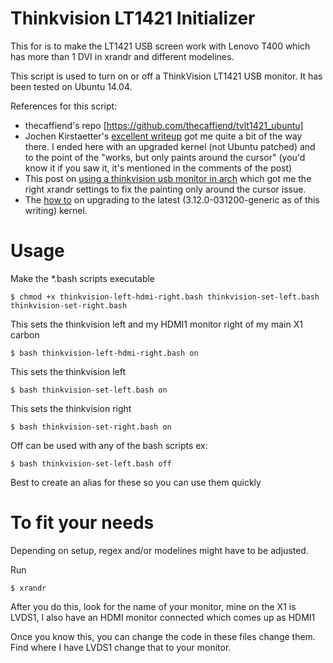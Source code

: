 # Thinkvision LT1421 Initializer

This for is to make the LT1421 USB screen work with Lenovo T400 which has more than 1 DVI in xrandr and different modelines.

This script is used to turn on or off a ThinkVision LT1421 USB monitor.
It has been tested on Ubuntu 14.04.

References for this script:

* thecaffiend's repo [https://github.com/thecaffiend/tvlt1421_ubuntu]
* Jochen Kirstaetter's [excellent writeup](http://jochen.kirstaetter.name/blog/linux/using-aoc-usb-monitor-in-ubuntu-1304-displaylink-e1649fwu.html) got me quite a bit of the way there. I ended here with an upgraded kernel (not Ubuntu patched) and to the point of the "works, but only paints around the cursor" (you'd know it if you saw it, it's mentioned in the comments of the post)
* This post on [using a thinkvision usb monitor in arch](https://bbs.archlinux.org/viewtopic.php?pid=1321200#p1321200) which got me the right xrandr settings to fix the painting only around the cursor issue. 
* The [how to](http://ubuntuhandbook.org/index.php/2013/11/linux-kernel-3-12-released-install-ubuntu-or-linux-mint/) on upgrading to the latest (3.12.0-031200-generic as of this writing) kernel.  


# Usage

Make the *.bash scripts executable

    $ chmod +x thinkvision-left-hdmi-right.bash thinkvision-set-left.bash thinkvision-set-right.bash

This sets the thinkvision left and my HDMI1 monitor right of my main X1 carbon

    $ bash thinkvision-left-hdmi-right.bash on

This sets the thinkvision left

    $ bash thinkvision-set-left.bash on

This sets the thinkvision right

    $ bash thinkvision-set-right.bash on

Off can be used with any of the bash scripts
ex:

    $ bash thinkvision-set-left.bash off

Best to create an alias for these so you can use them quickly


# To fit your needs

Depending on setup, regex and/or modelines might have to be adjusted.
 
Run

    $ xrandr

After you do this, look for the name of your monitor, mine on the X1 is LVDS1, I also have an HDMI monitor connected which comes up as HDMI1

Once you know this, you can change the code in these files change them. Find where I have LVDS1 change that to your monitor. 


